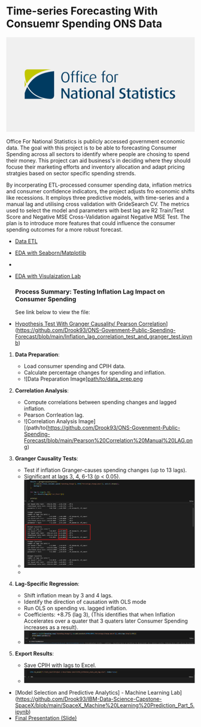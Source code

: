 # Time-series Forecasting With Consuemr Spending ONS Data
![Main_Image](https://github.com/Drook93/ONS-Govenment-Public-Spending-Forecast/blob/main/opengraph.png)

Office For National Statistics is publicly accessed government economic data. The goal with this project is to be able to forecasting Consumer Spending across all sectors to identify where people are chosing to spend their money. This project can aid business's in deciding where they should focuse their marketing efforts and inventory allocation and adapt pricing stratgies based on sector specific spending strends.

By incorperating ETL-processed consumer spending data, inflation metrics and consumer confidence indicators, the project adjusts fro economic shifts like recessions. It employs three predictive models, with time-series and a manual lag and utilising cross validation with GrideSearch CV. The metrics used to select the model and parameters with best lag are R2 Train/Test Score and Negative MSE Cross-Validation against Negative MSE Test. The plan is to introduce more features that could influence the consumer spending outcomes for a more robust forecast.





* [Data ETL](https://github.com/Drook93/ONS-Govenment-Public-Spending-Forecast/blob/main/Project%202%20Spending%20Insights%20Sector%20Prepaired%202025.ipynb)
  
  
* [EDA with Seaborn/Matplotlib](https://github.com/Drook93/IBM-Data-Science-Capstone-SpaceX/blob/main/SpaceX%20EDA%20with%20SQL.ipynb)
* 
* [EDA with Visulaization Lab](https://github.com/Drook93/IBM-Data-Science-Capstone-SpaceX/blob/main/EDA%20with%20Data%20Visulisation.ipynb)

  ### Process Summary: Testing Inflation Lag Impact on Consumer Spending
  See link below to view the file:
* [Hypothesis Test With Granger Causality/ Pearson Correlation]([https://github.com/Drook93/IBM-Data-Science-Capstone-SpaceX/blob/main/SpaceX%20Locations%20Analysis%20with%20Folium.ipynb)](https://github.com/Drook93/ONS-Govenment-Public-Spending-Forecast/blob/main/Inflation_lag_correlation_test_and_granger_test.ipynb)

1. **Data Preparation**:
   - Load consumer spending and CPIH data.
   - Calculate percentage changes for spending and inflation.
   - ![Data Preparation Image][path/to/data_prep.png](https://github.com/Drook93/ONS-Govenment-Public-Spending-Forecast/blob/main/Data%20Prep%20Inflation%20Lag%20Screenshot.png)

2. **Correlation Analysis**:
   - Compute correlations between spending changes and lagged inflation.
   - Pearson Corrleation lag.
   - ![Correlation Analysis Image][(path/to(https://github.com/Drook93/ONS-Govenment-Public-Spending-Forecast/blob/main/Pearson%20Correlation%20Manual%20LAG.png)

3. **Granger Causality Tests**:
   - Test if inflation Granger-causes spending changes (up to 13 lags).
   - Significant at lags 3, 4, 6-13 (p < 0.05).
   - ![Granger Test Image](https://github.com/Drook93/ONS-Govenment-Public-Spending-Forecast/blob/main/Granger%20Causality%20Model.png)
   - 

4. **Lag-Specific Regression**:
   - Shift inflation mean by 3 and 4 lags.
   - Identify the direction of causation with OLS mode
   - Run OLS on spending vs. lagged inflation.
   - Coefficients: +8.75 (lag 3), (This identifies that when Inflation Accelerates over a quater that 3 quaters later Consumer Spending increases as a result).
   - ![Regression Image](https://github.com/Drook93/ONS-Govenment-Public-Spending-Forecast/blob/main/OLS%20Model.png)

5. **Export Results**:
   - Save CPIH with lags to Excel.
   - ![Export Image](https://github.com/Drook93/ONS-Govenment-Public-Spending-Forecast/blob/main/Saved%20CPIH%20Hypothesis%20Test.png)



* [Model Selection and Predictive Analytics] - Machine Learning Lab](https://github.com/Drook93/IBM-Data-Science-Capstone-SpaceX/blob/main/SpaceX_Machine%20Learning%20Prediction_Part_5.ipynb)
* [Final Presentation (Slide)](https://github.com/Drook93/IBM-Data-Science-Capstone-SpaceX/blob/main/Data-Science-Capstone-SpaceX%20Powerpoint%20Presentation%20Project.pdf)
